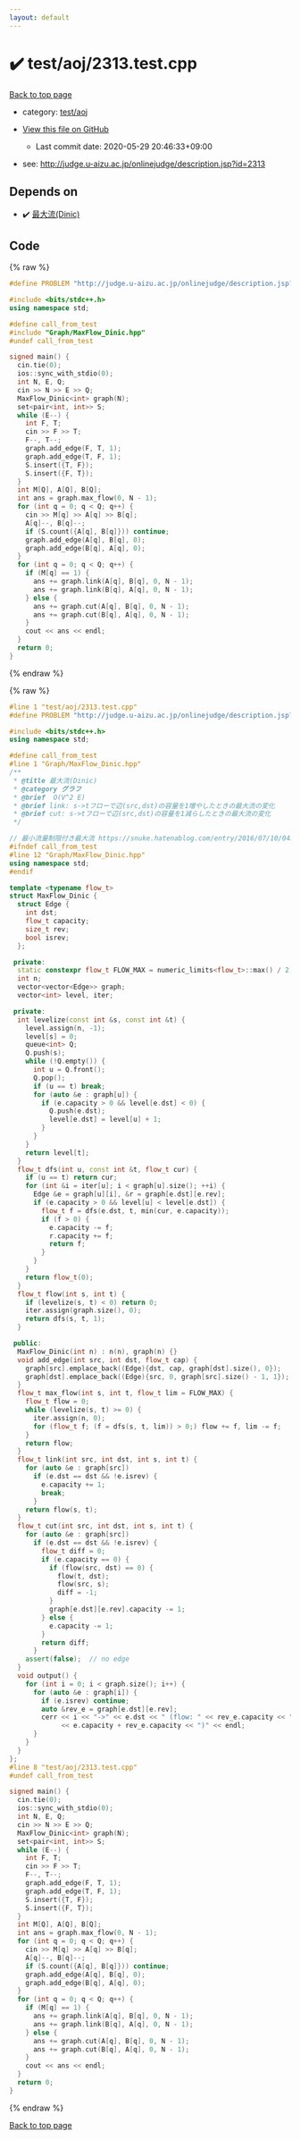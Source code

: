 ```yaml
---
layout: default
---
```


<!-- mathjax config similar to math.stackexchange -->
<script type="text/javascript" async
  src="https://cdnjs.cloudflare.com/ajax/libs/mathjax/2.7.5/MathJax.js?config=TeX-MML-AM_CHTML">
</script>
<script type="text/x-mathjax-config">
  MathJax.Hub.Config({
    TeX: { equationNumbers: { autoNumber: "AMS" }},
    tex2jax: {
      inlineMath: [ ['$','$'] ],
      processEscapes: true
    },
    "HTML-CSS": { matchFontHeight: false },
    displayAlign: "left",
    displayIndent: "2em"
  });
</script>

<script type="text/javascript" src="https://cdnjs.cloudflare.com/ajax/libs/jquery/3.4.1/jquery.min.js"></script>
<script src="https://cdn.jsdelivr.net/npm/jquery-balloon-js@1.1.2/jquery.balloon.min.js" integrity="sha256-ZEYs9VrgAeNuPvs15E39OsyOJaIkXEEt10fzxJ20+2I=" crossorigin="anonymous"></script>
<script type="text/javascript" src="../../../assets/js/copy-button.js"></script>
<link rel="stylesheet" href="../../../assets/css/copy-button.css" />


# :heavy_check_mark: test/aoj/2313.test.cpp

<a href="../../../index.html">Back to top page</a>

* category: <a href="../../../index.html#0d0c91c0cca30af9c1c9faef0cf04aa9">test/aoj</a>
* <a href="{{ site.github.repository_url }}/blob/master/test/aoj/2313.test.cpp">View this file on GitHub</a>
    - Last commit date: 2020-05-29 20:46:33+09:00


* see: <a href="http://judge.u-aizu.ac.jp/onlinejudge/description.jsp?id=2313">http://judge.u-aizu.ac.jp/onlinejudge/description.jsp?id=2313</a>


## Depends on

* :heavy_check_mark: <a href="../../../library/Graph/MaxFlow_Dinic.hpp.html">最大流(Dinic)</a>


## Code

<a id="unbundled"></a>
{% raw %}
```cpp
#define PROBLEM "http://judge.u-aizu.ac.jp/onlinejudge/description.jsp?id=2313"

#include <bits/stdc++.h>
using namespace std;

#define call_from_test
#include "Graph/MaxFlow_Dinic.hpp"
#undef call_from_test

signed main() {
  cin.tie(0);
  ios::sync_with_stdio(0);
  int N, E, Q;
  cin >> N >> E >> Q;
  MaxFlow_Dinic<int> graph(N);
  set<pair<int, int>> S;
  while (E--) {
    int F, T;
    cin >> F >> T;
    F--, T--;
    graph.add_edge(F, T, 1);
    graph.add_edge(T, F, 1);
    S.insert({T, F});
    S.insert({F, T});
  }
  int M[Q], A[Q], B[Q];
  int ans = graph.max_flow(0, N - 1);
  for (int q = 0; q < Q; q++) {
    cin >> M[q] >> A[q] >> B[q];
    A[q]--, B[q]--;
    if (S.count({A[q], B[q]})) continue;
    graph.add_edge(A[q], B[q], 0);
    graph.add_edge(B[q], A[q], 0);
  }
  for (int q = 0; q < Q; q++) {
    if (M[q] == 1) {
      ans += graph.link(A[q], B[q], 0, N - 1);
      ans += graph.link(B[q], A[q], 0, N - 1);
    } else {
      ans += graph.cut(A[q], B[q], 0, N - 1);
      ans += graph.cut(B[q], A[q], 0, N - 1);
    }
    cout << ans << endl;
  }
  return 0;
}
```
{% endraw %}

<a id="bundled"></a>
{% raw %}
```cpp
#line 1 "test/aoj/2313.test.cpp"
#define PROBLEM "http://judge.u-aizu.ac.jp/onlinejudge/description.jsp?id=2313"

#include <bits/stdc++.h>
using namespace std;

#define call_from_test
#line 1 "Graph/MaxFlow_Dinic.hpp"
/**
 * @title 最大流(Dinic)
 * @category グラフ
 * @brief  O(V^2 E)
 * @brief link: s->tフローで辺(src,dst)の容量を1増やしたときの最大流の変化
 * @brief cut: s->tフローで辺(src,dst)の容量を1減らしたときの最大流の変化
 */

// 最小流量制限付き最大流 https://snuke.hatenablog.com/entry/2016/07/10/043918
#ifndef call_from_test
#line 12 "Graph/MaxFlow_Dinic.hpp"
using namespace std;
#endif

template <typename flow_t>
struct MaxFlow_Dinic {
  struct Edge {
    int dst;
    flow_t capacity;
    size_t rev;
    bool isrev;
  };

 private:
  static constexpr flow_t FLOW_MAX = numeric_limits<flow_t>::max() / 2;
  int n;
  vector<vector<Edge>> graph;
  vector<int> level, iter;

 private:
  int levelize(const int &s, const int &t) {
    level.assign(n, -1);
    level[s] = 0;
    queue<int> Q;
    Q.push(s);
    while (!Q.empty()) {
      int u = Q.front();
      Q.pop();
      if (u == t) break;
      for (auto &e : graph[u]) {
        if (e.capacity > 0 && level[e.dst] < 0) {
          Q.push(e.dst);
          level[e.dst] = level[u] + 1;
        }
      }
    }
    return level[t];
  }
  flow_t dfs(int u, const int &t, flow_t cur) {
    if (u == t) return cur;
    for (int &i = iter[u]; i < graph[u].size(); ++i) {
      Edge &e = graph[u][i], &r = graph[e.dst][e.rev];
      if (e.capacity > 0 && level[u] < level[e.dst]) {
        flow_t f = dfs(e.dst, t, min(cur, e.capacity));
        if (f > 0) {
          e.capacity -= f;
          r.capacity += f;
          return f;
        }
      }
    }
    return flow_t(0);
  }
  flow_t flow(int s, int t) {
    if (levelize(s, t) < 0) return 0;
    iter.assign(graph.size(), 0);
    return dfs(s, t, 1);
  }

 public:
  MaxFlow_Dinic(int n) : n(n), graph(n) {}
  void add_edge(int src, int dst, flow_t cap) {
    graph[src].emplace_back((Edge){dst, cap, graph[dst].size(), 0});
    graph[dst].emplace_back((Edge){src, 0, graph[src].size() - 1, 1});
  }
  flow_t max_flow(int s, int t, flow_t lim = FLOW_MAX) {
    flow_t flow = 0;
    while (levelize(s, t) >= 0) {
      iter.assign(n, 0);
      for (flow_t f; (f = dfs(s, t, lim)) > 0;) flow += f, lim -= f;
    }
    return flow;
  }
  flow_t link(int src, int dst, int s, int t) {
    for (auto &e : graph[src])
      if (e.dst == dst && !e.isrev) {
        e.capacity += 1;
        break;
      }
    return flow(s, t);
  }
  flow_t cut(int src, int dst, int s, int t) {
    for (auto &e : graph[src])
      if (e.dst == dst && !e.isrev) {
        flow_t diff = 0;
        if (e.capacity == 0) {
          if (flow(src, dst) == 0) {
            flow(t, dst);
            flow(src, s);
            diff = -1;
          }
          graph[e.dst][e.rev].capacity -= 1;
        } else {
          e.capacity -= 1;
        }
        return diff;
      }
    assert(false);  // no edge
  }
  void output() {
    for (int i = 0; i < graph.size(); i++) {
      for (auto &e : graph[i]) {
        if (e.isrev) continue;
        auto &rev_e = graph[e.dst][e.rev];
        cerr << i << "->" << e.dst << " (flow: " << rev_e.capacity << "/"
             << e.capacity + rev_e.capacity << ")" << endl;
      }
    }
  }
};
#line 8 "test/aoj/2313.test.cpp"
#undef call_from_test

signed main() {
  cin.tie(0);
  ios::sync_with_stdio(0);
  int N, E, Q;
  cin >> N >> E >> Q;
  MaxFlow_Dinic<int> graph(N);
  set<pair<int, int>> S;
  while (E--) {
    int F, T;
    cin >> F >> T;
    F--, T--;
    graph.add_edge(F, T, 1);
    graph.add_edge(T, F, 1);
    S.insert({T, F});
    S.insert({F, T});
  }
  int M[Q], A[Q], B[Q];
  int ans = graph.max_flow(0, N - 1);
  for (int q = 0; q < Q; q++) {
    cin >> M[q] >> A[q] >> B[q];
    A[q]--, B[q]--;
    if (S.count({A[q], B[q]})) continue;
    graph.add_edge(A[q], B[q], 0);
    graph.add_edge(B[q], A[q], 0);
  }
  for (int q = 0; q < Q; q++) {
    if (M[q] == 1) {
      ans += graph.link(A[q], B[q], 0, N - 1);
      ans += graph.link(B[q], A[q], 0, N - 1);
    } else {
      ans += graph.cut(A[q], B[q], 0, N - 1);
      ans += graph.cut(B[q], A[q], 0, N - 1);
    }
    cout << ans << endl;
  }
  return 0;
}

```
{% endraw %}

<a href="../../../index.html">Back to top page</a>

